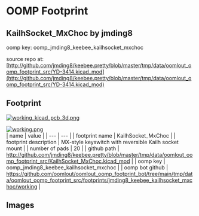 # OOMP Footprint  
## KailhSocket_MxChoc  by jmding8  
  
oomp key: oomp_jmding8_keebee_kailhsocket_mxchoc  
  
source repo at: [http://github.com/jmding8/keebee.pretty/blob/master/tmp/data/oomlout_oomp_footprint_src/YD-3414.kicad_mod](http://github.com/jmding8/keebee.pretty/blob/master/tmp/data/oomlout_oomp_footprint_src/YD-3414.kicad_mod)  
## Footprint  
  
[![working_kicad_pcb_3d.png](working_kicad_pcb_3d_600.png)](working_kicad_pcb_3d.png)  
  
[![working.png](working_600.png)](working.png)  
| name | value | 
| --- | --- | 
| footprint name | KailhSocket_MxChoc | 
| footprint description | MX-style keyswitch with reversible Kailh socket mount | 
| number of pads | 20 | 
| github path | http://github.com/jmding8/keebee.pretty/blob/master/tmp/data/oomlout_oomp_footprint_src/KailhSocket_MxChoc.kicad_mod | 
| oomp key | oomp_jmding8_keebee_kailhsocket_mxchoc | 
| oomp bot github | https://github.com/oomlout/oomlout_oomp_footprint_bot/tree/main/tmp/data/oomlout_oomp_footprint_src/footprints/jmding8_keebee_kailhsocket_mxchoc/working | 
## Images  
